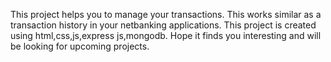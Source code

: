 This project helps you to manage your transactions. This works similar as a transaction history in your netbanking applications. This project is created using html,css,js,express js,mongodb. Hope it finds you interesting and will be looking for upcoming projects.
